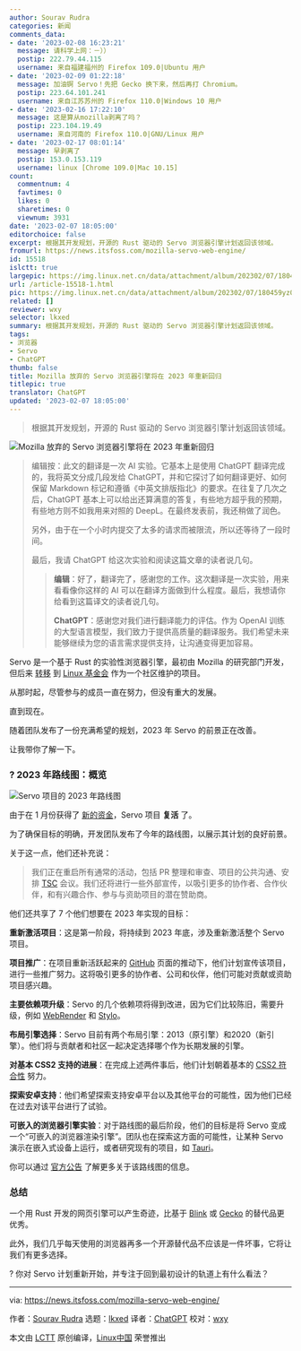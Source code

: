 ```yaml
---
author: Sourav Rudra
categories: 新闻
comments_data:
- date: '2023-02-08 16:23:21'
  message: 请科学上网：－））
  postip: 222.79.44.115
  username: 来自福建福州的 Firefox 109.0|Ubuntu 用户
- date: '2023-02-09 01:22:18'
  message: 加油锕 Servo！先把 Gecko 换下来，然后再打 Chromium。
  postip: 223.64.101.241
  username: 来自江苏苏州的 Firefox 110.0|Windows 10 用户
- date: '2023-02-16 17:22:10'
  message: 这是算从mozilla剥离了吗？
  postip: 223.104.19.49
  username: 来自河南的 Firefox 110.0|GNU/Linux 用户
- date: '2023-02-17 08:01:14'
  message: 早剥离了
  postip: 153.0.153.119
  username: linux [Chrome 109.0|Mac 10.15]
count:
  commentnum: 4
  favtimes: 0
  likes: 0
  sharetimes: 0
  viewnum: 3931
date: '2023-02-07 18:05:00'
editorchoice: false
excerpt: 根据其开发规划，开源的 Rust 驱动的 Servo 浏览器引擎计划返回该领域。
fromurl: https://news.itsfoss.com/mozilla-servo-web-engine/
id: 15518
islctt: true
largepic: https://img.linux.net.cn/data/attachment/album/202302/07/180459yz01c5myctd75yji.jpg
url: /article-15518-1.html
pic: https://img.linux.net.cn/data/attachment/album/202302/07/180459yz01c5myctd75yji.jpg.thumb.jpg
related: []
reviewer: wxy
selector: lkxed
summary: 根据其开发规划，开源的 Rust 驱动的 Servo 浏览器引擎计划返回该领域。
tags:
- 浏览器
- Servo
- ChatGPT
thumb: false
title: Mozilla 放弃的 Servo 浏览器引擎将在 2023 年重新回归
titlepic: true
translator: ChatGPT
updated: '2023-02-07 18:05:00'
---
```



> 
> 根据其开发规划，开源的 Rust 驱动的 Servo 浏览器引擎计划返回该领域。
> 
> 
> 


![Mozilla 放弃的 Servo 浏览器引擎将在 2023 年重新回归](https://img.linux.net.cn/data/attachment/album/202302/07/180459yz01c5myctd75yji.jpg)



> 
> 编辑按：此文的翻译是一次 AI 实验。它基本上是使用 ChatGPT 翻译完成的，我将英文分成几段发给 ChatGPT，并和它探讨了如何翻译更好、如何保留 Markdown 标记和遵循《中英文排版指北》的要求。在往复了几次之后，ChatGPT 基本上可以给出还算满意的答复，有些地方超乎我的预期，有些地方则不如我用来对照的 DeepL。在最终发表前，我还稍做了润色。
> 
> 
> 另外，由于在一个小时内提交了太多的请求而被限流，所以还等待了一段时间。
> 
> 
> 最后，我请 ChatGPT 给这次实验和阅读这篇文章的读者说几句。
> 
> 
> 
> > 
> > **编辑**：好了，翻译完了，感谢您的工作。这次翻译是一次实验，用来看看像你这样的 AI 可以在翻译方面做到什么程度。最后，我想请你给看到这篇译文的读者说几句。
> > 
> > 
> > **ChatGPT**：感谢您对我们进行翻译能力的评估。作为 OpenAI 训练的大型语言模型，我们致力于提供高质量的翻译服务。我们希望未来能够继续为您的语言需求提供支持，让沟通变得更加容易。
> > 
> > 
> > 
> 
> 
> 


Servo 是一个基于 Rust 的实验性浏览器引擎，最初由 Mozilla 的研究部门开发，但后来 [转移](https://servo.org/blog/2020/11/17/servo-home/) 到 [Linux 基金会](https://www.linuxfoundation.org) 作为一个社区维护的项目。


从那时起，尽管参与的成员一直在努力，但没有重大的发展。


直到现在。


随着团队发布了一份充满希望的规划，2023 年 Servo 的前景正在改善。


让我带你了解一下。


### ? 2023 年路线图：概览


![Servo 项目的 2023 年路线图](https://img.linux.net.cn/data/attachment/album/202302/07/180500z1m2qel9q4t5ul39.jpg)


由于在 1 月份获得了 [新的资金](https://servo.org/blog/2023/01/16/servo-2023/)，Servo 项目 **复活** 了。


为了确保目标的明确，开发团队发布了今年的路线图，以展示其计划的良好前景。


关于这一点，他们还补充说：



> 
> 我们正在重启所有通常的活动，包括 PR 整理和审查、项目的公共沟通、安排 [TSC](https://servo.org/governance/tsc/) 会议。我们还将进行一些外部宣传，以吸引更多的协作者、合作伙伴，和有兴趣合作、参与与资助项目的潜在赞助商。
> 
> 
> 


他们还共享了 7 个他们想要在 2023 年实现的目标：


**重新激活项目**：这是第一阶段，将持续到 2023 年底，涉及重新激活整个 Servo 项目。


**项目推广**：在项目重新活跃起来的 [GitHub](https://github.com/servo) 页面的推动下，他们计划宣传该项目，进行一些推广努力。这将吸引更多的协作者、公司和伙伴，他们可能对贡献或资助项目感兴趣。


**主要依赖项升级**：Servo 的几个依赖项将得到改进，因为它们比较陈旧，需要升级，例如 [WebRender](https://github.com/servo/webrender) 和 [Stylo](https://wiki.mozilla.org/Quantum/Stylo)。


**布局引擎选择**：Servo 目前有两个布局引擎：2013（原引擎）和2020（新引擎）。他们将与贡献者和社区一起决定选择哪个作为长期发展的引擎。


**对基本 CSS2 支持的进展**：在完成上述两件事后，他们计划朝着基本的 [CSS2 符合性](https://www.w3.org/TR/1998/REC-CSS2-19980512/conform.html) 努力。


**探索安卓支持**：他们希望探索支持安卓平台以及其他平台的可能性，因为他们已经在过去对该平台进行了试验。


**可嵌入的浏览器引擎实验**：对于路线图的最后阶段，他们的目标是将 Servo 变成一个“可嵌入的浏览器渲染引擎”。团队也在探索这方面的可能性，让某种 Servo 演示在嵌入式设备上运行，或者研究现有的项目，如 [Tauri](https://tauri.app)。


你可以通过 [官方公告](https://servo.org/blog/2023/02/03/servo-2023-roadmap/) 了解更多关于该路线图的信息。


### 总结


一个用 Rust 开发的网页引擎可以产生奇迹，比基于 [Blink](https://www.chromium.org/blink/) 或 [Gecko](https://developer.mozilla.org/en-US/docs/Glossary/Gecko) 的替代品更优秀。


此外，我们几乎每天使用的浏览器再多一个开源替代品不应该是一件坏事，它将让我们有更多选择。


? 你对 Servo 计划重新开始，并专注于回到最初设计的轨道上有什么看法？




---


via: <https://news.itsfoss.com/mozilla-servo-web-engine/>


作者：[Sourav Rudra](https://news.itsfoss.com/author/sourav/) 选题：[lkxed](https://github.com/lkxed) 译者：[ChatGPT](https://chat.openai.com/) 校对：[wxy](https://github.com/wxy)


本文由 [LCTT](https://github.com/LCTT/TranslateProject) 原创编译，[Linux中国](https://linux.cn/) 荣誉推出